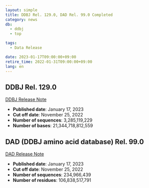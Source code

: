 ```yaml
---
layout: simple
title: DDBJ Rel. 129.0, DAD Rel. 99.0 Completed
category: news
db:
  - ddbj
  - top

tags:
  - Data Release

date: 2023-01-17T09:00:00+09:00
retire_time: 2022-01-31T09:00:00+09:00
lang: en
---
```


## DDBJ Rel. 129.0
[DDBJ Release Note](https://ddbj.nig.ac.jp/public/ddbj_database/release_note_archive/ddbj/ddbjrel.129.txt)
- **Published date**: January 17, 2023    
- **Cut off date**: November 25, 2022    
- **Number of sequences**:  3,285,119,229    
- **Number of bases**: 21,344,718,812,559    

## DAD (DDBJ amino acid database) Rel. 99.0
[DAD Release Note](https://ddbj.nig.ac.jp/public/ddbj_database/release_note_archive/dad/dadrel.99.txt)
- **Published date**: January 17, 2023    
- **Cut off date**: November 25, 2022    
- **Number of sequences**: 234,966,439    
- **Number of residues**: 106,838,517,791    

